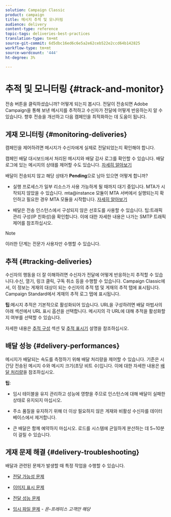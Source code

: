 ```yaml
---
solution: Campaign Classic
product: campaign
title: 메시지 추적 및 모니터링
audience: delivery
content-type: reference
topic-tags: deliveries-best-practices
translation-type: tm+mt
source-git-commit: 6d5dbc16ed6c6e5a2e62ceb522e2ccd64b142825
workflow-type: tm+mt
source-wordcount: '444'
ht-degree: 3%

---
```



# 추적 및 모니터링 {#track-and-monitor}

전송 버튼을 클릭하셨습니까? 어떻게 되는지 봅시다. 전달이 전송되면 Adobe Campaign을 통해 보낸 메시지를 추적하고 수신자가 전달에 어떻게 반응하는지 알 수 있습니다. 향후 전송을 개선하고 다음 캠페인을 최적화하는 데 도움이 됩니다.

## 게재 모니터링 {#monitoring-deliveries}

캠페인을 제어하려면 메시지가 수신자에게 실제로 전달되었는지 확인해야 합니다.

캠페인 배달 대시보드에서 처리된 메시지와 배달 감사 로그를 확인할 수 있습니다.
배달 로그에 있는 메시지의 상태를 제어할 수도 있습니다. [자세히 알아보기](../../delivery/using/about-delivery-monitoring.md)

배달이 전송되지 않고 해당 상태가 **Pending**&#x200B;으로 남아 있으면 어떻게 합니까?

* 실행 프로세스가 일부 리소스가 사용 가능하게 될 때까지 대기 중입니다. MTA가 시작되지 않았을 수 있습니다.
mta@instance 모듈이 MTA 서버에서 실행되는지 확인하고 필요한 경우 MTA 모듈을 시작합니다. [자세히 알아보기](../../production/using/administration.md)

* 배달은 전송 인스턴스에서 구성되지 않은 선호도를 사용할 수 있습니다.
팁:트래픽 관리 구성(IP 친화성)을 확인합니다. 이에 대한 자세한 내용은 나가는 SMTP 트래픽 제어를 참조하십시오.

>[!NOTE]
>
>이러한 단계는 전문가 사용자만 수행할 수 있습니다.

## 추적 {#tracking-deliveries}

수신자의 행동을 더 잘 이해하려면 수신자가 전달에 어떻게 반응하는지 추적할 수 있습니다.수신, 열기, 링크 클릭, 구독 취소 등을 수행할 수 있습니다. Campaign Classic에서, 이 정보는 게재의 대상이 되는 수신자의 추적 탭 및 게재의 추적 탭에 표시됩니다. Campaign Standard에서 게재의 추적 로그 탭에 표시됩니다.

**팁**:메시지 추적은 기본적으로 활성화되어 있습니다. URL을 구성하려면 배달 마법사의 아래 섹션에서 URL 표시 옵션을 선택합니다. 메시지의 각 URL에 대해 추적을 활성화할지 여부를 선택할 수 있습니다.

자세한 내용은 [추적 구성](../../delivery/using/how-to-configure-tracked-links.md) 섹션 및 [추적 표시기](../../reporting/using/delivery-reports.md#tracking-indicators) 설명을 참조하십시오.

## 배달 성능 {#delivery-performances}

메시지가 배달되는 속도를 측정하기 위해 배달 처리량을 제어할 수 있습니다. 기준은 시간당 전송된 메시지 수와 메시지 크기(초당 비트 수)입니다. 이에 대한 자세한 내용은 [배달 처리량](../../reporting/using/global-reports.md#delivery-throughput)을 참조하십시오.

**팁**:

* 임시 테이블을 유지 관리하고 성능에 영향을 주므로 인스턴스에 대해 배달이 실패한 상태로 유지되지 마십시오.

* 주소 품질을 유지하기 위해 더 이상 필요하지 않은 게재와 비활성 수신자를 데이터베이스에서 제거합니다.

* 큰 배달은 함께 예약하지 마십시오. 로드를 시스템에 균일하게 분산하는 데 5~10분이 걸릴 수 있습니다.

## 게재 문제 해결 {#delivery-troubleshooting}

배달과 관련된 문제가 발생할 때 특정 작업을 수행할 수 있습니다.

* [전달 가능성 문제](../../production/using/performance-and-throughput-issues.md#deliverability_issues)

* [이미지 표시 문제](../../production/using/image-display-issues.md)

* [전달 성능 문제](../../delivery/using/delivery-performances.md)

* [임시 파일 문제](../../production/using/temporary-files.md) -  *온-프레미스 고객만 해당*
